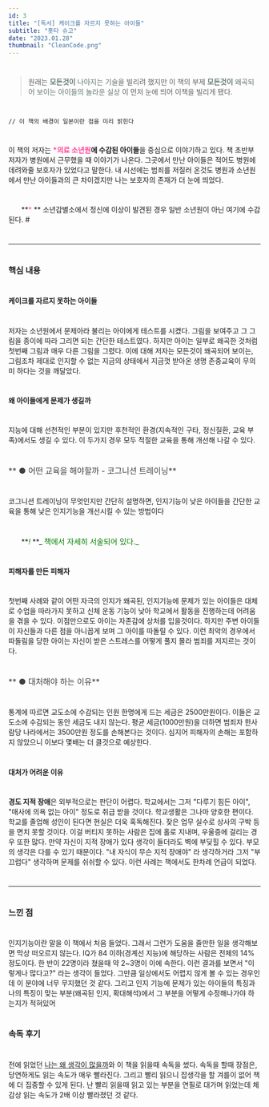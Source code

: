 ```yaml
---
id: 3
title: "[독서] 케이크를 자르지 못하는 아이들"
subtitle: "홋타 슈고"
date: "2023.01.28"
thumbnail: "CleanCode.png"
---
```

#
> 원래는 <span style="color:#62776c">**모든것이** 나아지는 기술</span>을 빌리려 했지만 이 책의 부제 <span style="color:#62776c">**모든것이** 왜곡되어 보이는 아이들의 놀라운 실상</span> 이 먼저 눈에 띄어 이책을 빌리게 됐다. 
#
```
// 이 책의 배경이 일본이란 점을 미리 밝힌다
```
#

이 책의 저자는 **<span style="color:#FF4499">*의료 소년원</span>에 수감된 아이들**을 중심으로 이야기하고 있다. 책 초반부 저자가 병원에서 근무했을 때 이야기가 나온다. 그곳에서 만난 아이들은 적어도 병원에 데려와줄 보호자가 있었다고 말한다. 내 시선에는 범죄를 저질러 온것도 병원과 소년원에서 만난 아이들과의 큰 차이겠지만 나는 보호자의 존재가 더 눈에 띄었다.
#
ㅤㅤ**<span style="color:#FF4499">*</span> ** 소년감별소에서 정신에 이상이 발견된 경우 일반 소년원이 아닌 여기에 수감된다.
#ㅤ

#
___
#
### 핵심 내용
#
**케이크를 자르지 못하는 아이들**
#
저자는 소년원에서 문제아라 불리는 아이에게 테스트를 시켰다. 그림을 보여주고 그 그림을 종이에 따라 그리면 되는 간단한 테스트였다. 하지만 아이는 일부로 왜곡한 것처럼 첫번째 그림과 매우 다른 그림을 그렸다. 이에 대해 저자는 모든것이 왜곡되어 보이는, 그림조차 제대로 인지할 수 없는 지금의 상태에서 지금껏 받아온 생명 존중교육이 무의미 하다는 것을 깨달았다.
#
**왜 아이들에게 문제가 생길까**
#
지능에 대해 선천적인 부분이 있지만 후천적인 환경(지속적인 구타, 정신질환, 교육 부족)에서도 생길 수 있다. 이 두가지 경우 모두 적절한 교육을 통해 개선해 나갈 수 있다. 
#
<span style="font-size:16px; color:#404040;">** ● 어떤 교육을 해야할까 - 코그니션 트레이닝**</span>
#
코그니션 트레이닝이 무엇인지만 간단히 설명하면, 인지기능이 낮은 아이들을 간단한 교육을 통해 낮은 인지기능을 개선시킬 수 있는 방법이다
#
ㅤㅤ**<span style="color:green;font-size:15px">_!_</span> **_ <span style="color:green;font-size:15px">책에서 자세히 
서술되어 있다._</span>

#
**피해자를 만든 피해자**
#

첫번째 사례와 같이 어떤 자극의 인지가 왜곡된, 인지기능에 문제가 있는 아이들은 대체로 수업을 따라가지 못하고 신체 운동 기능이 낮아 학교에서 활동을 진행하는데 어려움을 겪을 수 있다. 이점만으로도 아이는 자존감에 상처를 입을것이다. 하지만 주변 아이들이 자신들과 다른 점을 아니꼽게 보며 그 아이를 따돌릴 수 있다. 이런 최악의 경우에서 따돌림을 당한 아이는 자신이 받은 스트레스를 어떻게 풀지 몰라 범죄를 저지르는 것이다.  
#

<span style="font-size:16px;color:#404040;">** ● 대처해야 하는 이유**</span>
#

통계에 따르면 교도소에 수감되는 인원 한명에게 드는 세금은 2500만원이다. 이들은 교도소에 수감되는 동안 세금도 내지 않는다. 평균 세금(1000만원)을 더하면 범죄자 한사람당 나라에서는 3500만원 정도를 손해본다는 것이다. 심지어 피해자의 손해는 포함하지 않았으니 이보다 몇배는 더 클것으로 예상한다.
#

**대처가 어려운 이유**
#

**경도 지적 장애**은 외부적으로는 판단이 어렵다. 학교에서는 그저 "다루기 힘든 아이", "매사에 의욕 없는 아이" 정도로 취급 받을 것이다. 학교생활은 그나마 양호한 편이다. 학교를 졸업해 성인이 된다면 현실은 더욱 혹독해진다. 잦은 업무 실수로 상사의 구박 등을 면치 못할 것이다. 이걸 버티지 못하는 사람은 집에 홀로 지내며, 우울증에 걸리는 경우 또한 많다.  만약 자신이 지적 장애가 있다 생각이 들더라도 벽에 부딪힐 수 있다. 부모의 생각은 다를 수 있기 때문이다. "내 자식이 무슨 지적 장애야" 라 생각하거라 그저 "부끄럽다" 생각하며 문제를 쉬쉬할 수 있다. 이런 사례는 책에서도 한차례 언급이 되었다.
#
___

#
### 느낀 점
#
인지기능이란 말을 이 책에서 처음 들었다. 그래서 그런가 도움을 줄만한 일을 생각해보면 막상 떠오르지 않는다. IQ가 84 이하(경계선 지능)에 해당하는 사람은 전체의 14% 정도이다. 한 반이 22명이라 쳤을때 약 2~3명이 이에 속한다. 이런 결과를 보면서 "이렇게나 많다고?" 라는 생각이 들었다. 그만큼 일상에서도 어렵지 않게 볼 수 있는 경우인데 이 분야에 너무 무지했던 것 같다. 그리고 인지 기능에 문제가 있는 아이들의 특징과 나의 특징이 맞는 부분(왜곡된 인지, 확대해석)에서 그 부분을 어떻게 수정해나가야 하는지가 적혀있어 
#
### 속독 후기
#
전에 읽었던 [나는 왜 생각이 많을까](https://velog.io/@veluga/%EB%82%98%EB%8A%94-%EC%99%9C-%EC%83%9D%EA%B0%81%EC%9D%B4-%EB%A7%8E%EC%9D%84%EA%B9%8C-%EB%8F%85%ED%9B%84%EA%B0%90)와 이 책을 읽을때 속독을 썼다. 속독을 할때 장점은, 당연하게도 읽는 속도가 매우 빨라진다. 그리고 빨리 읽으니 잡생각을 할 겨를이 없어 책에 더 집중할 수 있게 된다. 난 빨리 읽을때 읽고 있는 부분을 연필로 대가며 읽었는데 체감상 읽는 속도가 2배 이상 빨라졌던 것 같다.
#
